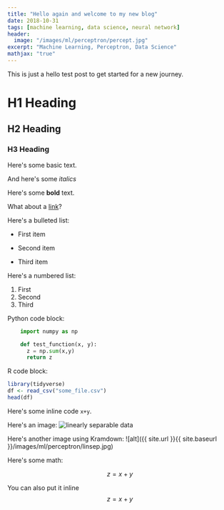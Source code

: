 ```yaml
---
title: "Hello again and welcome to my new blog"
date: 2018-10-31
tags: [machine learning, data science, neural network]
header:
  image: "/images/ml/perceptron/percept.jpg"
excerpt: "Machine Learning, Perceptron, Data Science"
mathjax: "true"
---
```


This is just a hello test post to get started for a new journey.

# H1 Heading

## H2 Heading

### H3 Heading

Here's some basic text.

And here's some _italics_

Here's some **bold** text.

What about a [link](https://github.com/dataoptimal)?

Here's a bulleted list:

- First item

* Second item

- Third item

Here's a numbered list:

1. First
2. Second
3. Third

Python code block:

```python
    import numpy as np

    def test_function(x, y):
      z = np.sum(x,y)
      return z
```

R code block:

```r
library(tidyverse)
df <- read_csv("some_file.csv")
head(df)
```

Here's some inline code `x+y`.

Here's an image:
<img src="{{ site.url }}{{ site.baseurl }}/images/ml/perceptron/linsep.jpg" alt="linearly separable data">

Here's another image using Kramdown:
![alt]({{ site.url }}{{ site.baseurl }}/images/ml/perceptron/linsep.jpg)

Here's some math:

$$z=x+y$$

You can also put it inline $$z=x+y$$
